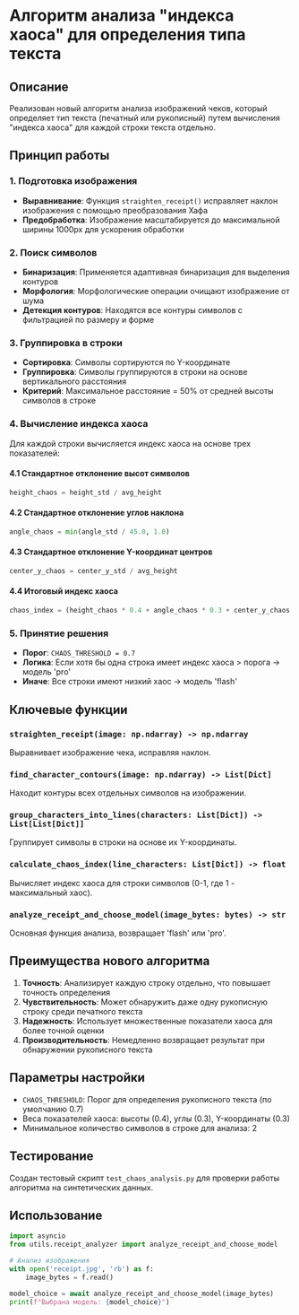 # Алгоритм анализа "индекса хаоса" для определения типа текста

## Описание

Реализован новый алгоритм анализа изображений чеков, который определяет тип текста (печатный или рукописный) путем вычисления "индекса хаоса" для каждой строки текста отдельно.

## Принцип работы

### 1. Подготовка изображения
- **Выравнивание**: Функция `straighten_receipt()` исправляет наклон изображения с помощью преобразования Хафа
- **Предобработка**: Изображение масштабируется до максимальной ширины 1000px для ускорения обработки

### 2. Поиск символов
- **Бинаризация**: Применяется адаптивная бинаризация для выделения контуров
- **Морфология**: Морфологические операции очищают изображение от шума
- **Детекция контуров**: Находятся все контуры символов с фильтрацией по размеру и форме

### 3. Группировка в строки
- **Сортировка**: Символы сортируются по Y-координате
- **Группировка**: Символы группируются в строки на основе вертикального расстояния
- **Критерий**: Максимальное расстояние = 50% от средней высоты символов в строке

### 4. Вычисление индекса хаоса

Для каждой строки вычисляется индекс хаоса на основе трех показателей:

#### 4.1 Стандартное отклонение высот символов
```python
height_chaos = height_std / avg_height
```

#### 4.2 Стандартное отклонение углов наклона
```python
angle_chaos = min(angle_std / 45.0, 1.0)
```

#### 4.3 Стандартное отклонение Y-координат центров
```python
center_y_chaos = center_y_std / avg_height
```

#### 4.4 Итоговый индекс хаоса
```python
chaos_index = (height_chaos * 0.4 + angle_chaos * 0.3 + center_y_chaos * 0.3)
```

### 5. Принятие решения

- **Порог**: `CHAOS_THRESHOLD = 0.7`
- **Логика**: Если хотя бы одна строка имеет индекс хаоса > порога → модель 'pro'
- **Иначе**: Все строки имеют низкий хаос → модель 'flash'

## Ключевые функции

### `straighten_receipt(image: np.ndarray) -> np.ndarray`
Выравнивает изображение чека, исправляя наклон.

### `find_character_contours(image: np.ndarray) -> List[Dict]`
Находит контуры всех отдельных символов на изображении.

### `group_characters_into_lines(characters: List[Dict]) -> List[List[Dict]]`
Группирует символы в строки на основе их Y-координаты.

### `calculate_chaos_index(line_characters: List[Dict]) -> float`
Вычисляет индекс хаоса для строки символов (0-1, где 1 - максимальный хаос).

### `analyze_receipt_and_choose_model(image_bytes: bytes) -> str`
Основная функция анализа, возвращает 'flash' или 'pro'.

## Преимущества нового алгоритма

1. **Точность**: Анализирует каждую строку отдельно, что повышает точность определения
2. **Чувствительность**: Может обнаружить даже одну рукописную строку среди печатного текста
3. **Надежность**: Использует множественные показатели хаоса для более точной оценки
4. **Производительность**: Немедленно возвращает результат при обнаружении рукописного текста

## Параметры настройки

- `CHAOS_THRESHOLD`: Порог для определения рукописного текста (по умолчанию 0.7)
- Веса показателей хаоса: высоты (0.4), углы (0.3), Y-координаты (0.3)
- Минимальное количество символов в строке для анализа: 2

## Тестирование

Создан тестовый скрипт `test_chaos_analysis.py` для проверки работы алгоритма на синтетических данных.

## Использование

```python
import asyncio
from utils.receipt_analyzer import analyze_receipt_and_choose_model

# Анализ изображения
with open('receipt.jpg', 'rb') as f:
    image_bytes = f.read()

model_choice = await analyze_receipt_and_choose_model(image_bytes)
print(f"Выбрана модель: {model_choice}")
```
